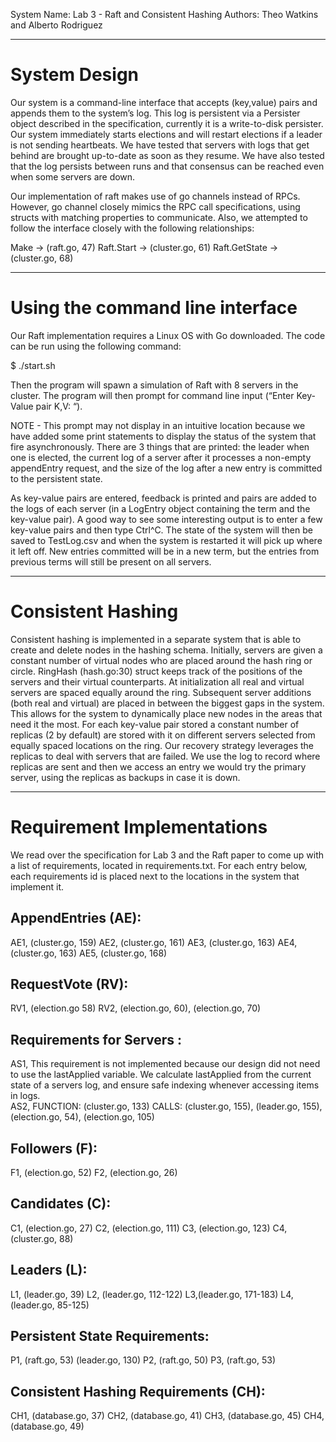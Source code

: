 System Name: Lab 3 - Raft and Consistent Hashing
Authors: Theo Watkins and Alberto Rodriguez

************************************************************************************************************

# System Design

Our system is a command-line interface that accepts (key,value) pairs and appends them to the system’s log. This log is persistent via a Persister object described in the specification, currently it is a write-to-disk persister. Our system immediately starts elections and will restart elections if a leader is not sending heartbeats. We have tested that servers with logs that get behind are brought up-to-date as soon as they resume. We have also tested that the log persists between runs and that consensus can be reached even when some servers are down. 

Our implementation of raft makes use of go channels instead of RPCs. However, go channel closely mimics the RPC call specifications, using structs with matching properties to communicate. Also, we attempted to follow the interface closely with the following relationships:

Make -> (raft.go, 47)
Raft.Start -> (cluster.go, 61)
Raft.GetState -> (cluster.go, 68)

************************************************************************************************************

# Using the command line interface

Our Raft implementation requires a Linux OS with Go downloaded.  The code can be run using the following command:

$ ./start.sh

Then the program will spawn a simulation of Raft with 8 servers in the cluster.  The program will then prompt for command line input (“Enter Key-Value pair K,V: “).  

NOTE -  This prompt may not display in an intuitive location because we have added some print statements to display the status of the system that fire asynchronously.  There are 3 things that are printed: the leader when one is elected, the current log of a server after it processes a non-empty appendEntry request, and the size of the log after a new entry is committed to the persistent state.  

As key-value pairs are entered, feedback is printed and pairs are added to the logs of each server (in a LogEntry object containing the term and the key-value pair).  A good way to see some interesting output is to enter a few key-value pairs and then type Ctrl^C.  The state of the system will then be saved to TestLog.csv and when the system is restarted it will pick up where it left off. New entries committed will be in a new term, but the entries from previous terms will  still be present on all servers.  

************************************************************************************************************

# Consistent Hashing

Consistent hashing is implemented in a separate system that is able to create and delete nodes in the hashing schema. Initially, servers are given a constant number of virtual nodes who are placed around the hash ring or circle. RingHash (hash.go:30) struct keeps track of the positions of the servers and their virtual counterparts. At initialization all real and virtual servers are spaced equally around the ring. Subsequent server additions (both real and virtual) are placed in between the biggest gaps in the system. This allows for the system to dynamically place new nodes in the areas that need it the most. For each key-value pair stored a constant number of replicas (2 by default) are stored with it on different servers selected from equally spaced locations on the ring. Our recovery strategy leverages the replicas to deal with servers that are failed. We use the log to record where replicas are sent and then we access an entry we would try the primary server, using the replicas as backups in case it is down.

************************************************************************************************************

# Requirement Implementations

We read over the specification for Lab 3 and the Raft paper to come up with a list of requirements, located in requirements.txt. For each entry below, each requirements id is placed next to the locations in the system that implement it.

## AppendEntries (AE):

AE1, (cluster.go, 159)
AE2, (cluster.go, 161)
AE3, (cluster.go, 163)
AE4, (cluster.go, 163)
AE5, (cluster.go, 168)

## RequestVote (RV):

RV1, (election.go 58)
RV2, (election.go, 60), (election.go, 70) 

## Requirements for Servers :

AS1, This requirement is not implemented because our design did not need to use the lastApplied variable.  We calculate lastApplied from the current state of a servers log, and ensure safe indexing whenever accessing items in logs.  
AS2, 
FUNCTION: (cluster.go, 133)
CALLS: (cluster.go, 155), (leader.go, 155), (election.go, 54), (election.go, 105)


## Followers (F):

F1, (election.go, 52)
F2, (election.go, 26)

## Candidates (C):

C1, (election.go, 27)
C2, (election.go, 111)
C3, (election.go, 123)
C4, (cluster.go, 88)

## Leaders (L):

L1, (leader.go, 39)
L2, (leader.go, 112-122)
L3,(leader.go, 171-183)
L4, (leader.go, 85-125)


## Persistent State Requirements:

P1, (raft.go, 53) (leader.go, 130)
P2, (raft.go, 50)
P3, (raft.go, 53)

## Consistent Hashing Requirements (CH):

CH1, (database.go, 37)
CH2, (database.go, 41)
CH3, (database.go, 45)
CH4, (database.go, 49)




